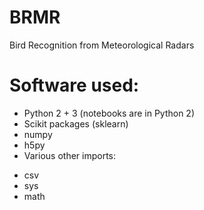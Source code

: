 # BRMR
Bird Recognition from Meteorological Radars
# Software used:
* Python 2 + 3 (notebooks are in Python 2)
* Scikit packages (sklearn)
* numpy
* h5py
* Various other imports:
- csv
- sys
- math

